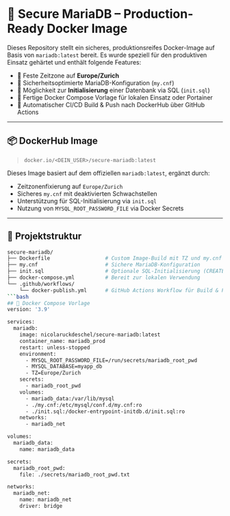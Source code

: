 # 🔐 Secure MariaDB – Production-Ready Docker Image

Dieses Repository stellt ein sicheres, produktionsreifes Docker-Image auf Basis von `mariadb:latest` bereit. Es wurde speziell für den produktiven Einsatz gehärtet und enthält folgende Features:

- 📌 Feste Zeitzone auf **Europe/Zurich**
- 🔐 Sicherheitsoptimierte MariaDB-Konfiguration (`my.cnf`)
- 🧱 Möglichkeit zur **Initialisierung** einer Datenbank via SQL (`init.sql`)
- 🐳 Fertige Docker Compose Vorlage für lokalen Einsatz oder Portainer
- 🔄 Automatischer CI/CD Build & Push nach DockerHub über GitHub Actions

---

## 📦 DockerHub Image

> `docker.io/<DEIN_USER>/secure-mariadb:latest`

Dieses Image basiert auf dem offiziellen `mariadb:latest`, ergänzt durch:

- Zeitzonenfixierung auf `Europe/Zurich`
- Sicheres `my.cnf` mit deaktivierten Schwachstellen
- Unterstützung für SQL-Initialisierung via `init.sql`
- Nutzung von `MYSQL_ROOT_PASSWORD_FILE` via Docker Secrets

---

## 📁 Projektstruktur

```bash
secure-mariadb/
├── Dockerfile                  # Custom Image-Build mit TZ und my.cnf
├── my.cnf                      # Sichere MariaDB-Konfiguration
├── init.sql                    # Optionale SQL-Initialisierung (CREATE TABLE etc.)
├── docker-compose.yml          # Bereit zur lokalen Verwendung
└── .github/workflows/
    └── docker-publish.yml      # GitHub Actions Workflow für Build & Push
```bash
## 🐳 Docker Compose Vorlage
version: '3.9'

services:
  mariadb:
    image: nicolaruckdeschel/secure-mariadb:latest
    container_name: mariadb_prod
    restart: unless-stopped
    environment:
      - MYSQL_ROOT_PASSWORD_FILE=/run/secrets/mariadb_root_pwd
      - MYSQL_DATABASE=myapp_db
      - TZ=Europe/Zurich
    secrets:
      - mariadb_root_pwd
    volumes:
      - mariadb_data:/var/lib/mysql
      - ./my.cnf:/etc/mysql/conf.d/my.cnf:ro
      - ./init.sql:/docker-entrypoint-initdb.d/init.sql:ro
    networks:
      - mariadb_net

volumes:
  mariadb_data:
    name: mariadb_data

secrets:
  mariadb_root_pwd:
    file: ./secrets/mariadb_root_pwd.txt

networks:
  mariadb_net:
    name: mariadb_net
    driver: bridge

